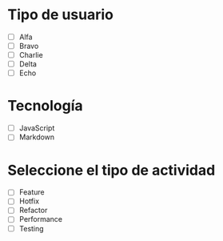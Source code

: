 # Tipo de usuario
- [ ] Alfa
- [ ] Bravo
- [ ] Charlie
- [ ] Delta
- [ ] Echo

# Tecnología
- [ ] JavaScript
- [ ] Markdown

# Seleccione el tipo de actividad
- [ ] Feature
- [ ] Hotfix
- [ ] Refactor
- [ ] Performance
- [ ] Testing
